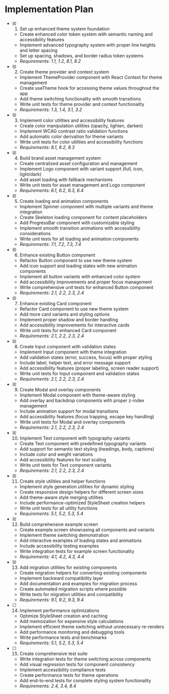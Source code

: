 # Implementation Plan

- [x] 1. Set up enhanced theme system foundation
  - Create enhanced color token system with semantic naming and accessibility features
  - Implement advanced typography system with proper line heights and letter spacing
  - Set up spacing, shadows, and border radius token systems
  - _Requirements: 1.1, 1.2, 8.1, 8.2_

- [x] 2. Create theme provider and context system
  - Implement ThemeProvider component with React Context for theme management
  - Create useTheme hook for accessing theme values throughout the app
  - Add theme switching functionality with smooth transitions
  - Write unit tests for theme provider and context functionality
  - _Requirements: 1.3, 1.4, 3.1, 3.2_

- [x] 3. Implement color utilities and accessibility features
  - Create color manipulation utilities (opacity, lighten, darken)
  - Implement WCAG contrast ratio validation functions
  - Add automatic color derivation for theme variants
  - Write unit tests for color utilities and accessibility functions
  - _Requirements: 8.1, 8.2, 8.3_

- [x] 4. Build brand asset management system
  - Create centralized asset configuration and management
  - Implement Logo component with variant support (full, icon, light/dark)
  - Add asset loading with fallback mechanisms
  - Write unit tests for asset management and Logo component
  - _Requirements: 6.1, 6.2, 6.3, 6.4_

- [x] 5. Create loading and animation components
  - Implement Spinner component with multiple variants and theme integration
  - Create Skeleton loading component for content placeholders
  - Add ProgressBar component with customizable styling
  - Implement smooth transition animations with accessibility considerations
  - Write unit tests for all loading and animation components
  - _Requirements: 7.1, 7.2, 7.3, 7.4_

- [x] 6. Enhance existing Button component
  - Refactor Button component to use new theme system
  - Add icon support and loading states with new animation components
  - Implement all button variants with enhanced color system
  - Add accessibility improvements and proper focus management
  - Write comprehensive unit tests for enhanced Button component
  - _Requirements: 2.1, 2.2, 2.3, 2.4_

- [x] 7. Enhance existing Card component
  - Refactor Card component to use new theme system
  - Add more card variants and styling options
  - Implement proper shadow and border handling
  - Add accessibility improvements for interactive cards
  - Write unit tests for enhanced Card component
  - _Requirements: 2.1, 2.2, 2.3, 2.4_

- [x] 8. Create Input component with validation states
  - Implement Input component with theme integration
  - Add validation states (error, success, focus) with proper styling
  - Include label, helper text, and error message support
  - Add accessibility features (proper labeling, screen reader support)
  - Write unit tests for Input component and validation states
  - _Requirements: 2.1, 2.2, 2.3, 2.4_

- [x] 9. Create Modal and overlay components
  - Implement Modal component with theme-aware styling
  - Add overlay and backdrop components with proper z-index management
  - Include animation support for modal transitions
  - Add accessibility features (focus trapping, escape key handling)
  - Write unit tests for Modal and overlay components
  - _Requirements: 2.1, 2.2, 2.3, 2.4_

- [x] 10. Implement Text component with typography variants
  - Create Text component with predefined typography variants
  - Add support for semantic text styling (headings, body, captions)
  - Include color and weight variations
  - Add accessibility features for text scaling
  - Write unit tests for Text component variants
  - _Requirements: 2.1, 2.2, 2.3, 2.4_

- [x] 11. Create style utilities and helper functions
  - Implement style generation utilities for dynamic styling
  - Create responsive design helpers for different screen sizes
  - Add theme-aware style merging utilities
  - Include performance-optimized StyleSheet creation helpers
  - Write unit tests for all utility functions
  - _Requirements: 5.1, 5.2, 5.3, 5.4_

- [x] 12. Build comprehensive example screen
  - Create example screen showcasing all components and variants
  - Implement theme switching demonstration
  - Add interactive examples of loading states and animations
  - Include accessibility testing examples
  - Write integration tests for example screen functionality
  - _Requirements: 4.1, 4.2, 4.3, 4.4_

- [x] 13. Add migration utilities for existing components
  - Create migration helpers for converting existing components
  - Implement backward compatibility layer
  - Add documentation and examples for migration process
  - Create automated migration scripts where possible
  - Write tests for migration utilities and compatibility
  - _Requirements: 9.1, 9.2, 9.3, 9.4_

- [ ] 14. Implement performance optimizations
  - Optimize StyleSheet creation and caching
  - Add memoization for expensive style calculations
  - Implement efficient theme switching without unnecessary re-renders
  - Add performance monitoring and debugging tools
  - Write performance tests and benchmarks
  - _Requirements: 5.1, 5.2, 5.3, 5.4_

- [ ] 15. Create comprehensive test suite
  - Write integration tests for theme switching across components
  - Add visual regression tests for component consistency
  - Implement accessibility compliance tests
  - Create performance tests for theme operations
  - Add end-to-end tests for complete styling system functionality
  - _Requirements: 2.4, 3.4, 8.4_
